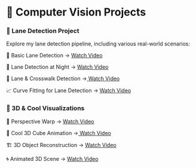 # 🚀 Computer Vision Projects
### 📌 Lane Detection Project
Explore my lane detection pipeline, including various real-world scenarios:

🎥 Basic Lane Detection → [Watch Video](https://youtu.be/-fxwu44N-_U)

🌙 Lane Detection at Night → [Watch Video](https://youtu.be/fmBfyLFLww0)

🚸 Lane & Crosswalk Detection →[ Watch Video](https://youtu.be/V8pGUYICUHs)

📈 Curve Fitting for Lane Detection → [Watch Video](https://www.youtube.com/watch?v=6dNvXTT2gNY )

### 🎲 3D & Cool Visualizations
🔄 Perspective Warp  → [Watch Video](https://youtu.be/JWCCWzEUbWo)

🎲 Cool 3D Cube Animation →[ Watch Video](https://youtube.com/shorts/fBzQYYETB1o?feature=share )

🏗️ 3D Object Reconstruction → [Watch Video](https://youtube.com/shorts/hG4-h7gBt2w)

🌀 Animated 3D Scene → [Watch Video](https://youtube.com/shorts/7t35YNal0KI?feature=share)


